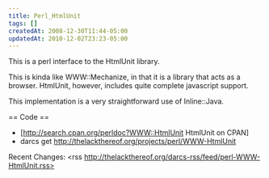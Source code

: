 ```yaml
---
title: Perl_HtmlUnit
tags: []
createdAt: 2008-12-30T11:44-05:00
updatedAt: 2010-12-02T23:23-05:00
---
```


This is a perl interface to the HtmlUnit library.

This is kinda like WWW::Mechanize, in that it is a library that acts as a browser. HtmlUnit, however, includes quite complete javascript support.

This implementation is a very straightforward use of Inline::Java.

== Code ==

* [http://search.cpan.org/perldoc?WWW::HtmlUnit HtmlUnit on CPAN]
* darcs get http://thelackthereof.org/projects/perl/WWW-HtmlUnit

Recent Changes:
<rss http://thelackthereof.org/darcs-rss/feed/perl-WWW-HtmlUnit.rss>

